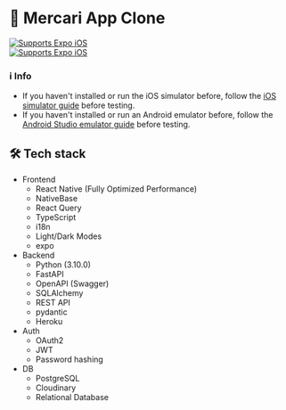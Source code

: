# 📱 Mercari App Clone
<div>
  <div>
    <a align="center" href="https://expo.dev/artifacts/eas/mwrwkBUrc1CbWVyTj6gzoo.tar.gz">
      <img alt="Supports Expo iOS" longdesc="Supports Expo iOS" src="https://img.shields.io/badge/Download iOS App-4630EB.svg?style=for-the-badge&logo=APPLE&labelColor=999999&logoColor=fff" />
    </a>
  </div>
  <div>
    <a align="center" href="https://expo.dev/artifacts/eas/8jemojEmYyncM5dz8grzZ5.apk">
      <img alt="Supports Expo iOS" longdesc="Supports Expo iOS" src="https://img.shields.io/badge/Download Android App-4630EB.svg?style=for-the-badge&logo=ANDROID&labelColor=A4C639&logoColor=fff" />
    </a>
  </div>
</div>

### ℹ️  Info
  - If you haven't installed or run the iOS simulator before, follow the [iOS simulator guide](https://docs.expo.dev/workflow/ios-simulator/) before testing.
  - If you haven't installed or run an Android emulator before, follow the [Android Studio emulator guide](https://docs.expo.dev/build-reference/apk/) before testing.

## 🛠️ Tech stack

- Frontend
  - React Native (Fully Optimized Performance)
  - NativeBase
  - React Query
  - TypeScript
  - i18n
  - Light/Dark Modes
  - expo
- Backend
  - Python (3.10.0)
  - FastAPI
  - OpenAPI (Swagger)
  - SQLAlchemy
  - REST API
  - pydantic
  - Heroku
- Auth
  - OAuth2
  - JWT
  - Password hashing
- DB
  - PostgreSQL
  - Cloudinary
  - Relational Database
